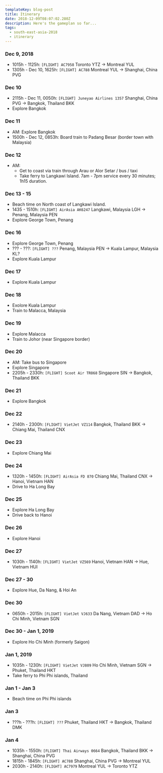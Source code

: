```yaml
---
templateKey: blog-post
title: Itinerary
date: 2018-12-09T08:07:02.280Z
description: Here's the gameplan so far...
tags:
  - south-east-asia-2018
  - itinerary
---
```

### Dec 9, 2018
- 1015h - 1125h: `[FLIGHT] AC7958` Toronto YTZ -> Montreal YUL
- 1305h - Dec 10, 1625h: `[FLIGHT] AC788` Montreal YUL -> Shanghai, China PVG

### Dec 10
- 2115h - Dec 11, 0050h: `[FLIGHT] Juneyao Airlines 1357` Shanghai, China PVG -> Bangkok, Thailand BKK
- Explore Bangkok

### Dec 11
- AM: Explore Bangkok
- 1500h - Dec 12, 0853h: Board train to Padang Besar (border town with Malaysia)

### Dec 12
- AM: 
  - Get to coast via train through Arau or Alor Setar / bus / taxi
  - Take ferry to Langkawi Island. 7am - 7pm service every 30 minutes; 1h15 duration.

### Dec 13 - 15
- Beach time on North coast of Langkawi Island.
- 1435 - 1510h: `[FLIGHT] AirAsia AK6247` Langkawi, Malaysia LGH -> Penang, Malaysia PEN
- Explore George Town, Penang

### Dec 16
- Explore George Town, Penang
- ??? - ???: `[FLIGHT] ???` Penang, Malaysia PEN -> Kuala Lampur, Malaysia KL?
- Explore Kuala Lampur

### Dec 17
- Explore Kuala Lampur

### Dec 18
- Exolore Kuala Lampur
- Train to Malacca, Malaysia

### Dec 19
- Explore Malacca
- Train to Johor (near Singapore border)

### Dec 20
- AM: Take bus to Singapore
- Explore Singapore
- 2205h - 2330h: `[FLIGHT] Scoot Air TR868` Singapore SIN -> Bangkok, Thailand BKK

### Dec 21
- Explore Bangkok

### Dec 22
- 2140h - 2300h: `[FLIGHT] VietJet VZ114` Bangkok, Thailand BKK -> Chiang Mai, Thailand CNX

### Dec 23
- Explore Chiang Mai

### Dec 24
- 1320h - 1450h: `[FLIGHT] AirAsia FD 870` Chiang Mai, Thailand CNX -> Hanoi, Vietnam HAN
- Drive to Ha Long Bay

### Dec 25
- Explore Ha Long Bay
- Drive back to Hanoi

### Dec 26
- Explore Hanoi

### Dec 27
- 1030h - 1140h: `[FLIGHT] VietJet VZ569` Hanoi, Vietnam HAN -> Hue, Vietnam HUI

### Dec 27 - 30
- Explore Hue, Da Nang, & Hoi An

### Dec 30
- 0650h - 2015h: `[FLIGHT] VietJet VJ633` Da Nang, Vietnam DAD -> Ho Chi Minh, Vietnam SGN

### Dec 30 - Jan 1, 2019
- Explore Ho Chi Minh (formerly Saigon)

### Jan 1, 2019
- 1035h - 1230h: `[FLIGHT] VietJet VJ809` Ho Chi Minh, Vietnam SGN -> Phuket, Thailand HKT
- Take ferry to Phi Phi islands, Thailand

### Jan 1 - Jan 3
- Beach time on Phi Phi islands

### Jan 3
- ???h - ???h: `[FLIGHT] ???` Phuket, Thailand HKT -> Bangkok, Thailand DMK

### Jan 4
- 1035h - 1550h: `[FLIGHT] Thai Airways 0664` Bangkok, Thailand BKK -> Shanghai, China PVG
- 1815h - 1845h: `[FLIGHT] AC788` Shanghai, China PVG -> Montreal YUL
- 2030h - 2140h: `[FLIGHT] AC7979` Montreal YUL -> Toronto YTZ
